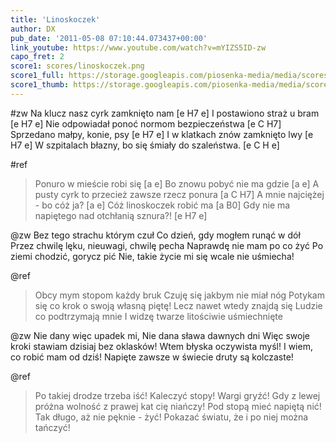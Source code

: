 ```yaml
---
title: 'Linoskoczek'
author: DX
pub_date: '2011-05-08 07:10:44.073437+00:00'
link_youtube: https://www.youtube.com/watch?v=mYIZS5ID-zw
capo_fret: 2
score1: scores/linoskoczek.png
score1_full: https://storage.googleapis.com/piosenka-media/media/scores/linoskoczek.png
score1_thumb: https://storage.googleapis.com/piosenka-media/media/scores/linoskoczek.png.180x0_q85_upscale.jpg
---
```


#zw
Na klucz nasz cyrk zamknięto nam [e H7 e]
I postawiono straż u bram [e H7 e]
Nie odpowiadał ponoć normom bezpieczeństwa [e C H7]
Sprzedano małpy, konie, psy [e H7 e]
I w klatkach znów zamknięto lwy [e H7 e]
W szpitalach błazny, bo się śmiały do szaleństwa. [e C H e]

#ref
>Ponuro w mieście robi się [a e]
>Bo znowu pobyć nie ma gdzie [a e]
>A pusty cyrk to przecież zawsze rzecz ponura [a C H7]
>A mnie najciężej - bo cóż ja? [a e]
>Cóż linoskoczek robić ma [a B0]
>Gdy nie ma napiętego nad otchłanią sznura?! [e H7 e]

@zw
Bez tego strachu którym czuł
Co dzień, gdy mogłem runąć w dół
Przez chwilę lęku, nieuwagi, chwilę pecha
Naprawdę nie mam po co żyć
Po ziemi chodzić, gorycz pić
Nie, takie życie mi się wcale nie uśmiecha!

@ref
>Obcy mym stopom każdy bruk
>Czuję się jakbym nie miał nóg
>Potykam się co krok o swoją własną piętę!
>Lecz nawet wtedy znajdą się
>Ludzie co podtrzymają mnie
>I widzę twarze litościwie uśmiechnięte

@zw
Nie dany więc upadek mi,
Nie dana sława dawnych dni
Więc swoje kroki stawiam dzisiaj bez oklasków!
Wtem błyska oczywista myśl!
I wiem, co robić mam od dziś!
Napięte zawsze w świecie druty są kolczaste!

@ref
>Po takiej drodze trzeba iść!
>Kaleczyć stopy! Wargi gryźć!
>Gdy z lewej próżna wolność z prawej kat cię niańczy!
>Pod stopą mieć napiętą nić!
>Tak długo, aż nie pęknie - żyć!
>Pokazać światu, że i po niej można tańczyć!